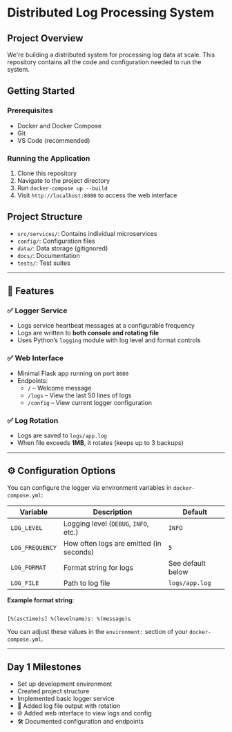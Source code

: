 # Distributed Log Processing System

## Project Overview

We're building a distributed system for processing log data at scale. This repository contains all the code and configuration needed to run the system.

## Getting Started

### Prerequisites
- Docker and Docker Compose
- Git
- VS Code (recommended)

### Running the Application
1. Clone this repository
2. Navigate to the project directory
3. Run `docker-compose up --build`
4. Visit `http://localhost:8080` to access the web interface

## Project Structure
- `src/services/`: Contains individual microservices
- `config/`: Configuration files
- `data/`: Data storage (gitignored)
- `docs/`: Documentation
- `tests/`: Test suites

---

## 🔧 Features

### ✅ Logger Service
- Logs service heartbeat messages at a configurable frequency
- Logs are written to **both console and rotating file**
- Uses Python’s `logging` module with log level and format controls

### ✅ Web Interface
- Minimal Flask app running on port `8080`
- Endpoints:
  - `/` – Welcome message
  - `/logs` – View the last 50 lines of logs
  - `/config` – View current logger configuration

### ✅ Log Rotation
- Logs are saved to `logs/app.log`
- When file exceeds **1MB**, it rotates (keeps up to 3 backups)

---

## ⚙️ Configuration Options

You can configure the logger via environment variables in `docker-compose.yml`:

| Variable        | Description                              | Default          |
|-----------------|------------------------------------------|------------------|
| `LOG_LEVEL`     | Logging level (`DEBUG`, `INFO`, etc.)    | `INFO`           |
| `LOG_FREQUENCY` | How often logs are emitted (in seconds)  | `5`              |
| `LOG_FORMAT`    | Format string for logs                   | See default below|
| `LOG_FILE`      | Path to log file                         | `logs/app.log`   |

**Example format string**:
```

[%(asctime)s] %(levelname)s: %(message)s

```

You can adjust these values in the `environment:` section of your `docker-compose.yml`.

---

## Day 1 Milestones
- Set up development environment
- Created project structure
- Implemented basic logger service
- 🔄 Added log file output with rotation
- 🌐 Added web interface to view logs and config
- 🛠 Documented configuration and endpoints
